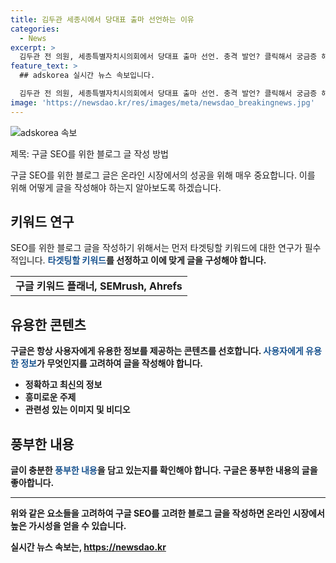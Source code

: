 ```yaml
---
title: 김두관 세종시에서 당대표 출마 선언하는 이유
categories:
  - News
excerpt: >
  김두관 전 의원, 세종특별자치시의회에서 당대표 출마 선언. 충격 발언? 클릭해서 궁금증 해소하기! #당대표출마 #김두관 #세종특별자치시의회 #정치
feature_text: >
  ## adskorea 실시간 뉴스 속보입니다.

  김두관 전 의원, 세종특별자치시의회에서 당대표 출마 선언. 충격 발언? 클릭해서 궁금증 해소하기! #당대표출마 #김두관 #세종특별자치시의회 #정치
image: 'https://newsdao.kr/res/images/meta/newsdao_breakingnews.jpg'
---
```


<p><img src="https://newsdao.kr/res/images/meta/newsdao_breakingnews.jpg" alt="adskorea 속보" /></p>

<p>제목: 구글 SEO를 위한 블로그 글 작성 방법</p>

<p data-ke-size="size16">구글 SEO를 위한 블로그 글은 온라인 시장에서의 성공을 위해 매우 중요합니다. 이를 위해 어떻게 글을 작성해야 하는지 알아보도록 하겠습니다.</p>

<h2 data-ke-size="size26">키워드 연구</h2>

<p data-ke-size="size16">SEO를 위한 블로그 글을 작성하기 위해서는 먼저 타겟팅할 키워드에 대한 연구가 필수적입니다. <b><span style="color: #1a5490;">타겟팅할 키워드</span><b>를 선정하고 이에 맞게 글을 구성해야 합니다.</p>

<table>
  <tr>
    <td style="text-align: center; height: 17px;"><b>구글 키워드 플래너, SEMrush, Ahrefs</b></td>
  </tr>
</table>

<h2 data-ke-size="size26">유용한 콘텐츠</h2>

<p data-ke-size="size16">구글은 항상 사용자에게 유용한 정보를 제공하는 콘텐츠를 선호합니다. <b><span style="color: #1a5490;">사용자에게 유용한 정보</span><b>가 무엇인지를 고려하여 글을 작성해야 합니다.</p>

<ul>
  <li>정확하고 최신의 정보</li>
  <li>흥미로운 주제</li>
  <li>관련성 있는 이미지 및 비디오</li>
</ul>

<h2 data-ke-size="size26">풍부한 내용</h2>

<p data-ke-size="size16">글이 충분한 <b><span style="color: #1a5490;">풍부한 내용</span><b>을 담고 있는지를 확인해야 합니다. 구글은 풍부한 내용의 글을 좋아합니다.</p>

<hr>

<p data-ke-size="size16">위와 같은 요소들을 고려하여 구글 SEO를 고려한 블로그 글을 작성하면 온라인 시장에서 높은 가시성을 얻을 수 있습니다.</p>
실시간 뉴스 속보는, <a href="https://newsdao.kr" rel="dofollow">https://newsdao.kr</a>


